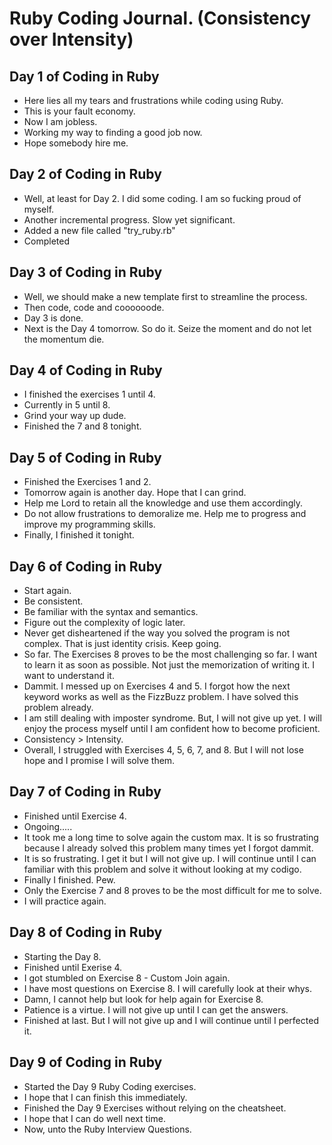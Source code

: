 # Ruby Coding Journal. (Consistency over Intensity)



## Day 1 of Coding in Ruby
- Here lies all my tears and frustrations while coding using Ruby. 
- This is your fault economy. 
- Now I am jobless. 
- Working my way to finding a good job now. 
- Hope somebody hire me. 


## Day 2 of Coding in Ruby
- Well, at least for Day 2. I did some coding. I am so fucking proud of myself. 
- Another incremental progress. Slow yet significant. 
- Added a new file called "try_ruby.rb"
- Completed 


## Day 3 of Coding in Ruby 
- Well, we should make a new template first to streamline the process. 
- Then code, code and coooooode. 
- Day 3 is done. 
- Next is the Day 4 tomorrow. So do it. Seize the moment and do not let the momentum die. 


## Day 4 of Coding in Ruby
- I finished the exercises 1 until 4.
- Currently in 5 until 8. 
- Grind your way up dude.
- Finished the 7 and 8 tonight. 


## Day 5 of Coding in Ruby
- Finished the Exercises 1 and 2. 
- Tomorrow again is another day. Hope that I can grind. 
- Help me Lord to retain all the knowledge and use them accordingly. 
- Do not allow frustrations to demoralize me. Help me to progress and improve my programming skills. 
- Finally, I finished it tonight. 


## Day 6 of Coding in Ruby 
- Start again. 
- Be consistent.
- Be familiar with the syntax and semantics.
- Figure out the complexity of logic later. 
- Never get disheartened if the way you solved the program is not complex. That is just identity crisis. Keep going. 
- So far. The Exercises 8 proves to be the most challenging so far. I want to learn it as soon as possible. Not just the memorization of writing it. I want to understand it. 
- Dammit. I messed up on Exercises 4 and 5. I forgot how the next keyword works as well as the FizzBuzz problem. I have solved this problem already.
- I am still dealing with imposter syndrome. But, I will not give up yet. I will enjoy the process myself until I am confident how to become proficient. 
- Consistency > Intensity. 
- Overall, I struggled with Exercises 4, 5, 6, 7, and 8. But I will not lose hope and I promise I will solve them. 


## Day 7 of Coding in Ruby
- Finished until Exercise 4. 
- Ongoing.....
- It took me a long time to solve again the custom max. It is so frustrating because I already solved this problem many times yet I forgot dammit.
- It is so frustrating. I get it but I will not give up. I will continue until I can familiar with this problem and solve it without looking at my codigo.
- Finally I finished. Pew. 
- Only the Exercise 7 and 8 proves to be the most difficult for me to solve. 
- I will practice again. 


## Day 8 of Coding in Ruby 
- Starting the Day 8. 
- Finished until Exerise 4. 
- I got stumbled on Exercise 8 - Custom Join again. 
- I have most questions on Exercise 8. I will carefully look at their whys.
- Damn, I cannot help but look for help again for Exercise 8.
- Patience is a virtue. I will not give up until I can get the answers. 
- Finished at last. But I will not give up and I will continue until I perfected it. 


## Day 9 of Coding in Ruby
- Started the Day 9 Ruby Coding exercises.
- I hope that I can finish this immediately.
- Finished the Day 9 Exercises without relying on the cheatsheet. 
- I hope that I can do well next time.
- Now, unto the Ruby Interview Questions. 